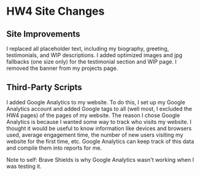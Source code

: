 # HW4 Site Changes

## Site Improvements

I replaced all placeholder text, including my biography, greeting, testimonials, and WIP descriptions. I added optimized images and jpg fallbacks (one size only) for the testimonial section and WIP page. I removed the banner from my projects page.

## Third-Party Scripts

I added Google Analytics to my website. To do this, I set up my Google Analytics account and added Google tags to all (well most, I excluded the HW4 pages) of the pages of my website. The reason I chose Google Analytics is because I wanted some way to track who visits my website. I thought it would be useful to know information like devices and browsers used, average engagement time, the number of new users visiting my website for the first time, etc. Google Analytics can keep track of this data and compile them into reports for me.

Note to self: Brave Shields is why Google Analytics wasn't working when I was testing it.
